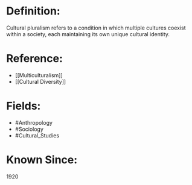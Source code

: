 

# Definition:
Cultural pluralism refers to a condition in which multiple cultures coexist within a society, each maintaining its own unique cultural identity.

# Reference:
- [[Multiculturalism]]
- [[Cultural Diversity]]

# Fields: 
- #Anthropology
- #Sociology
- #Cultural_Studies

# Known Since:
1920

